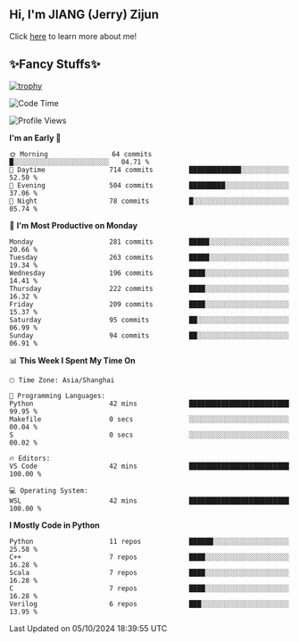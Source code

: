 ## Hi, I'm JIANG (Jerry) Zijun

Click [here](https://jzjerry.github.io/about/) to learn more about me!

## ✨Fancy Stuffs✨
[![trophy](https://github-profile-trophy.vercel.app/?username=jzjerry&theme=onedark)](https://github.com/ryo-ma/github-profile-trophy)
<!--START_SECTION:waka-->
![Code Time](http://img.shields.io/badge/Code%20Time-713%20hrs%2020%20mins-blue)

![Profile Views](http://img.shields.io/badge/Profile%20Views-0-blue)

**I'm an Early 🐤** 

```text
🌞 Morning                64 commits          █░░░░░░░░░░░░░░░░░░░░░░░░   04.71 % 
🌆 Daytime                714 commits         █████████████░░░░░░░░░░░░   52.50 % 
🌃 Evening                504 commits         █████████░░░░░░░░░░░░░░░░   37.06 % 
🌙 Night                  78 commits          █░░░░░░░░░░░░░░░░░░░░░░░░   05.74 % 
```
📅 **I'm Most Productive on Monday** 

```text
Monday                   281 commits         █████░░░░░░░░░░░░░░░░░░░░   20.66 % 
Tuesday                  263 commits         █████░░░░░░░░░░░░░░░░░░░░   19.34 % 
Wednesday                196 commits         ████░░░░░░░░░░░░░░░░░░░░░   14.41 % 
Thursday                 222 commits         ████░░░░░░░░░░░░░░░░░░░░░   16.32 % 
Friday                   209 commits         ████░░░░░░░░░░░░░░░░░░░░░   15.37 % 
Saturday                 95 commits          ██░░░░░░░░░░░░░░░░░░░░░░░   06.99 % 
Sunday                   94 commits          ██░░░░░░░░░░░░░░░░░░░░░░░   06.91 % 
```


📊 **This Week I Spent My Time On** 

```text
🕑︎ Time Zone: Asia/Shanghai

💬 Programming Languages: 
Python                   42 mins             █████████████████████████   99.95 % 
Makefile                 0 secs              ░░░░░░░░░░░░░░░░░░░░░░░░░   00.04 % 
S                        0 secs              ░░░░░░░░░░░░░░░░░░░░░░░░░   00.02 % 

🔥 Editors: 
VS Code                  42 mins             █████████████████████████   100.00 % 

💻 Operating System: 
WSL                      42 mins             █████████████████████████   100.00 % 
```

**I Mostly Code in Python** 

```text
Python                   11 repos            ██████░░░░░░░░░░░░░░░░░░░   25.58 % 
C++                      7 repos             ████░░░░░░░░░░░░░░░░░░░░░   16.28 % 
Scala                    7 repos             ████░░░░░░░░░░░░░░░░░░░░░   16.28 % 
C                        7 repos             ████░░░░░░░░░░░░░░░░░░░░░   16.28 % 
Verilog                  6 repos             ███░░░░░░░░░░░░░░░░░░░░░░   13.95 % 
```




 Last Updated on 05/10/2024 18:39:55 UTC
<!--END_SECTION:waka-->
